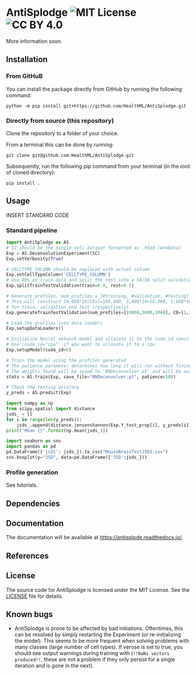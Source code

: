 # AntiSplodge ![MIT License](https://img.shields.io/badge/license-MIT%20License-blue.svg) ![CC BY 4.0](https://img.shields.io/badge/license-CC%20BY%204.0-blue.svg)

More information soon.

## Installation

### From GitHuB

You can install the package directly from GitHub by running the following command:

`python -m pip install git+https://github.com/HealthML/AntiSplodge.git`

### Directly from source (this repository)

Clone the repository to a folder of your choice.

From a terminal this can be done by running:

`git clone git@github.com:HealthML/AntiSplodge.git`

Subsequently, run the following pip command from your terminal (in the root of cloned directory):

`pip install .`

## Usage

INSERT STANDARD CODE
### Standard pipeline

```python
import AntiSplodge as AS
# SC should be the single-cell dataset formatted as .h5ad (AnnData)
Exp = AS.DeconvolutionExperiment(SC) 
Exp.setVerbosity(True)

# CELLTYPE_COLUMN should be replaced with actual column
Exp.setCellTypeColumn('CELLTYPE_COLUMN') 
# Use 80% as train data and split the rest into a 50/50 split validation and testing
Exp.splitTrainTestValidation(train=0.8, rest=0.5)

# Generate profiles, num_profiles = [#training, #validation, #testing]
# This will construct 10,000*10(CDs)=100,000, 5,000*10=50,000, 1,000*10=10,000 profiles  
# for train, validation and test (respectively)
Exp.generateTrainTestValidation(num_profiles=[10000,5000,1000], CD=[1,10])

# Load the profiles into data loaders
Exp.setupDataLoaders()

# Initialize Neural network-model and allocate it to the cuda_id specified
# Use 'cuda_id="cpu"' if you want to allocate it to a cpu
Exp.setupModel(cuda_id=6)

# Train the model using the profiles generated 
# The patience parameter determines how long it will run without fining a new better (lower) error 
# The weights found will be saved to 'NNDeconvolver.pt' and will be autoloaded once the training is complete 
stats = AS.train(Exp, save_file="NNDeconvolver.pt", patience=100)

# Check the testing accuracy
y_preds = AS.predict(Exp)

import numpy as np
from scipy.spatial import distance
jsds_ = []
for i in range(len(y_preds)):
    jsds_.append(distance.jensenshannon(Exp.Y_test_prop[i], y_preds[i]))
print("Mean {}".format(np.mean(jsds_)))

import seaborn as sns
import pandas as pd
pd.DataFrame({'jsds': jsds_}).to_csv("MouseBrainTestJSDS.csv")
sns.boxplot(y="JSD", data=pd.DataFrame({'JSD':jsds_}))
```


### Profile generation


See tutorials.

## Dependencies

## Documentation

The documentation will be available at https://antisplode.readthedocs.io/.

## References

## License

The source code for AntiSplodge is licensed under the MIT License. See the [LICENSE](LICENSE) file for details.

## Known bugs 

- AntiSplodge is prone to be affected by bad initiations. Oftentimes, this can be resolved by simply restarting the Experiment (or re-initializing the model). This seems to be more frequent when solving problems with many classes (large number of cell types). If verose is set to true, you should see output warnings during training with (`!!NaNs vectors produced!!`, these are not a problem if they only persist for a single iteration and is gone in the next).
